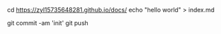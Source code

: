 cd https://zyl15735648281.github.io/docs/
echo "hello world" > index.md

git commit -am 'init'
git push
